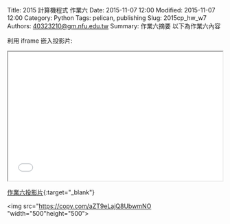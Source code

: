 Title: 2015 計算機程式 作業六
Date: 2015-11-07 12:00
Modified: 2015-11-07 12:00
Category: Python
Tags: pelican, publishing
Slug: 2015cp_hw_w7
Authors: 40323210@gm.nfu.edu.tw
Summary: 作業六摘要
以下為作業六內容

利用 iframe 嵌入投影片:

<iframe src="simplest7.html" width="500" height="300"></iframe>

[作業六投影片](simplest7.html){:target="_blank"}


<img
src="https://copy.com/aZT9eLajQ8UbwmNO "width="500"height="500">